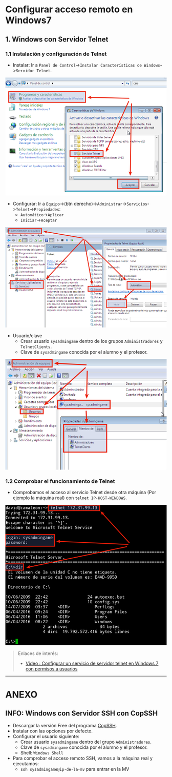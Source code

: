
# Configurar acceso remoto en Windows7

## 1. Windows con Servidor Telnet

### 1.1 Instalación y configuración de Telnet
* Instalar: Ir a `Panel de Control`->`Instalar Características de Windows`->`Servidor Telnet`.

![w7-servidor-telnet.png](./images/w7-servidor-telnet.png)

* Configurar: Ir a `Equipo`->(btn derecho)->`Administrar`->`Servicios`->`Telnet`->`Propiedades`:
    * `Automático`->`Aplicar`
    * `Iniciar`->`Aceptar`

![w7-iniciar-servicio-telnet.png](./images/w7-iniciar-servicio-telnet.png)

* Usuario/clave
   * Crear usuario `sysadmingame` dentro de los grupos `Administradores` y `TelnetClients`.
   * Clave de `sysadmingame` conocida por el alumno y el profesor.

![w7-usuario-telnet.png](./images/w7-usuario-telnet.png)

### 1.2 Comprobar el funcionamiento de Telnet

* Comprobamos el acceso al servicio Telnet desde otra máquina
(Por ejemplo la máquina real) con `telnet IP-HOST-WINDOWS`.

![w7-telnet.png](./images/w7-telnet.png)

> Enlaces de interés:
>
> * [Vídeo : Configurar un servicio de servidor telnet en Windows 7 con permisos a usuarios](https://www.youtube.com/watch?v=oLnf8MICrL4)

---

# ANEXO

## INFO: Windows con Servidor SSH con CopSSH

* Descargar la versión Free del programa [CopSSH](https://www.itefix.net/copssh).
* Instalar con las opciones por defecto.
* Configurar el usuario siguiente:
    * Crear usuario `sysadmingame` dentro del grupo `Administradores`.
    * Clave de `sysadmingame` conocida por el alumno y el profesor.
    * Shell: `Windows Shell`
* Para comprobar el acceso remoto SSH, vamos a la máquina real
y ejecutamos:
    * `ssh sysadmingame@ip-de-la-mv` para entrar en la MV
